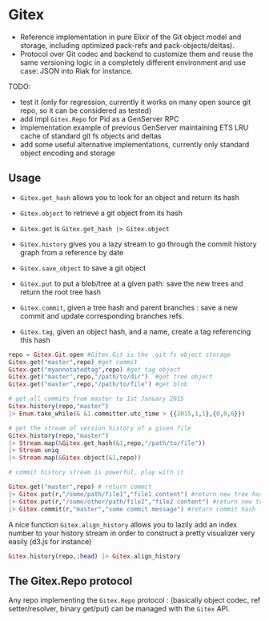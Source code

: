 Gitex
=======

- Reference implementation in pure Elixir of the Git object model and storage,
  including optimized pack-refs and pack-objects/deltas).
- Protocol over Git codec and backend to customize them and reuse the same
  versioning logic in a completely different environment and use case: JSON
  into Riak for instance.

TODO:

- test it (only for regression, currently it works on many open source git repo, so it can be considered as tested)
- add impl `Gitex.Repo` for Pid as a GenServer RPC
- implementation example of previous GenServer maintaining ETS LRU cache of standard git fs objects and deltas
- add some useful alternative implementations, currently only standard object encoding and storage

## Usage

- `Gitex.get_hash` allows you to look for an object and return its hash
- `Gitex.object` to retrieve a git object from its hash
- `Gitex.get` is `Gitex.get_hash |> Gitex.object`

- `Gitex.history` gives you a lazy stream to go through the commit history graph from a reference by date

- `Gitex.save_object` to save a git object
- `Gitex.put` to put a blob/tree at a given path: save the new trees and return the root tree hash
- `Gitex.commit`, given a tree hash and parent branches : save a new commit and update corresponding branches refs.
- `Gitex.tag`, given an object hash, and a name, create a tag referencing this hash

```elixir
repo = Gitex.Git.open #Gitex.Git is the .git fs object storage
Gitex.get("master",repo) #get commit
Gitex.get("myannotatedtag",repo) #get tag object
Gitex.get("master",repo,"/path/to/dir")  #get tree object
Gitex.get("master",repo,"/path/to/file") #get blob

# get all commits from master to 1st January 2015
Gitex.history(repo,"master") 
|> Enum.take_while(& &1.committer.utc_time > {{2015,1,1},{0,0,0}})

# get the stream of version history of a given file
Gitex.history(repo,"master") 
|> Stream.map(&Gitex.get_hash(&1,repo,"/path/to/file")) 
|> Stream.uniq 
|> Stream.map(&Gitex.object(&1,repo))

# commit history stream is powerful, play with it

Gitex.get("master",repo) # return commit
|> Gitex.put(r,"/some/path/file1","file1 content") #return new tree hash
|> Gitex.put(r,"/some/other/path/file2","file2 content") #return new tree hash
|> Gitex.commit(r,"master","some commit message") #return commit hash
```

A nice function `Gitex.align_history` allows you to lazily add an index number to your
history stream in order to construct a pretty visualizer very easily (d3.js for instance)

```elixir
Gitex.history(repo,:head) |> Gitex.align_history
```

## The Gitex.Repo protocol

Any repo implementing the `Gitex.Repo` protocol : (basically object codec, ref
setter/resolver, binary get/put) can be managed with the `Gitex` API.
